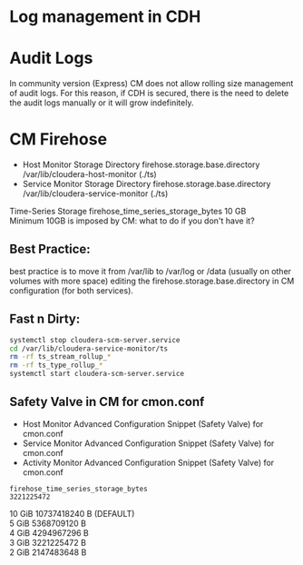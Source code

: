 # Log management in CDH

# Audit Logs
In community version (Express) CM does not allow rolling size management of audit logs. For this reason, if CDH is secured, there is the need to delete the audit logs manually or it will grow indefinitely.

# CM Firehose

* Host Monitor Storage Directory  firehose.storage.base.directory /var/lib/cloudera-host-monitor (./ts)  
* Service Monitor Storage Directory  firehose.storage.base.directory /var/lib/cloudera-service-monitor (./ts)  

Time-Series Storage firehose_time_series_storage_bytes  10 GB  
Minimum 10GB is imposed by CM: what to do if you don't have it?

## Best Practice:
best practice is to move it from /var/lib to /var/log or /data (usually on other volumes with more space) editing the firehose.storage.base.directory in CM configuration (for both services).  

## Fast n Dirty:
```bash
systemctl stop cloudera-scm-server.service
cd /var/lib/cloudera-service-monitor/ts
rm -rf ts_stream_rollup_*
rm -rf ts_type_rollup_*
systemctl start cloudera-scm-server.service
```

## Safety Valve in CM for cmon.conf

* Host Monitor Advanced Configuration Snippet (Safety Valve) for cmon.conf  
* Service Monitor Advanced Configuration Snippet (Safety Valve) for cmon.conf  
* Activity Monitor Advanced Configuration Snippet (Safety Valve) for cmon.conf  

```properties
firehose_time_series_storage_bytes  
3221225472  
```

10 GiB 	10737418240 B  (DEFAULT)  
 5 GiB 	 5368709120 B  
 4 GiB 	 4294967296 B  
 3 GiB 	 3221225472 B  
 2 GiB 	 2147483648 B  
 
